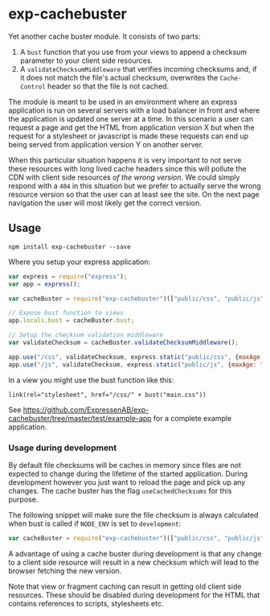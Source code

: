 exp-cachebuster
===============

Yet another cache buster module. It consists of two parts:

1. A `bust` function that you use from your views to append a checksum parameter to your client side resources.
2. A `validateChecksumMiddleware` that verifies incoming checksums and, if it does not match the file's actual checksum, overwrites the `Cache-Control` header so that the file is not cached. 

The module is meant to be used in an environment where an express application is run on several servers with a load balancer in front and where the application is updated one server at a time. In this scenario a user can request a page and get the HTML from application version X but when the request for a stylesheet or javascript is made these requests can end up being served from application version Y on another server. 

When this particular situation happens it is very important to not serve these resources with long lived cache headers since this will pollute the CDN with client side resources _of the wrong version_. We could simply respond with a `404` in this situation but we prefer to actually serve the wrong resource version so that the user can at least see the site. On the next page navigation the user will most likely get the correct version. 


## Usage

```
npm install exp-cachebuster --save
```

Where you setup your express application:

```javascript
var express = require("express");
var app = express();

var cacheBuster = require("exp-cachebuster")(["public/css", "public/js"]);

// Expose bust function to views
app.locals.bust = cacheBuster.bust;

// Setup the checksum validation middleware
var validateChecksum = cacheBuster.validateChecksumMiddleware();

app.use("/css", validateChecksum, express.static("public/css", {maxAge: "365d"}));
app.use("/js", validateChecksum, express.static("public/js", {maxAge: "365d"}));
```

In a view you might use the bust function like this:

```jade
link(rel="stylesheet", href="/css/" + bust("main.css"))
```

See <https://github.com/ExpressenAB/exp-cachebuster/tree/master/test/example-app> for a complete example application.


### Usage during development

By default file checksums will be caches in memory since files are not expected to change during the lifetime of the started application. During development however you just want to reload the page and pick up any changes. The cache buster has the flag `useCachedChecksums` for this purpose.

The following snippet will make sure the file checksum is always calculated when bust is called if `NODE_ENV` is set to `development`:

```javascript
var cacheBuster = require("exp-cachebuster")(["public/css", "public/js"], process.env.NODE_ENV !== "development");
```

A advantage of using a cache buster during development is that any change to a client side resource will result in a new checksum which will lead to the browser fetching the new version.

Note that view or fragment caching can result in getting old client side resources. These should be disabled during development for the HTML that contains references to scripts, stylesheets etc. 
